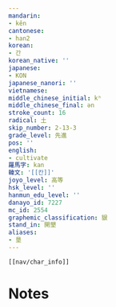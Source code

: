 ```yaml
---
mandarin:
- kěn
cantonese:
- han2
korean:
- 간
korean_native: ''
japanese:
- KON
japanese_nanori: ''
vietnamese:
middle_chinese_initial: kʰ
middle_chinese_final: ən
stroke_count: 16
radical: 土
skip_number: 2-13-3
grade_level: 先進
pos: ''
english:
- cultivate
羅馬字: kan
韓文: '[[칸]]'
joyo_level: 高等
hsk_level: ''
hanmun_edu_level: ''
danayo_id: 7227
mc_id: 2554
graphemic_classification: 貇
stand_in: 開墾
aliases:
- 垦
---
```

```meta-bind-embed
[[nav/char_info]]
```

# Notes
